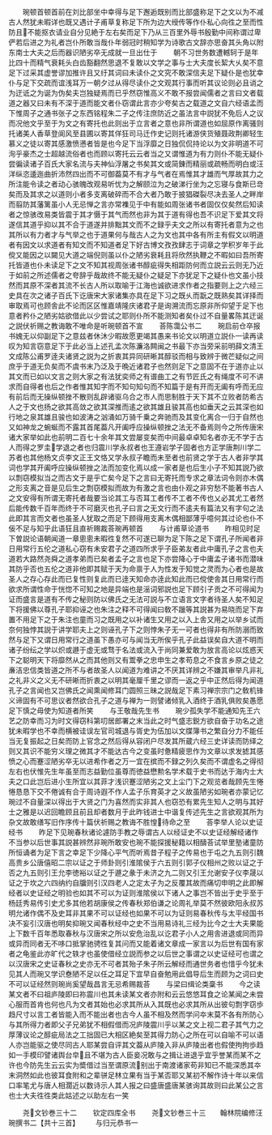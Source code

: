 <!-- { "loadSidebar": true } -->
　　琬顿首顿首前在刘比部坐中幸得与足下邂逅既别而比部盛称足下之文以为不减古人然犹未暇详也既又遇计子甫草复称足下所为边大绶传等作仆私心向徃之至而性防且不能抠衣请业自分见絶于左右矣而足下乃从三百里外辱书殷勤中间称谓过卑俨若后进之为礼者岂仆所敢当哉仆年弱冠时稍知学为诗歌古文辞亦思奋其头角以附东南士大夫之后而器识陋劣卒无成就一旦出仕于
　　朝不习世务数遭轗轲于是年比四十而精气衰耗头白齿豁翻然思退不复敢以文学之事与士大夫度长絜大乆矣不意足下过采其虚誉谬加推许且又纡其词曰未读仆之文究不敢深信夫足下疑仆是也犹幸仆与足下交疏而谊浅耳万一朝夕过从得尽读仆之文观其行事而听其议论则必且诮之为迂诋之为诞为伪矣夫岂独疑焉而已乎然窃惟高义不敢不报尝闻儒者之言曰文者载道之器又曰未有不深于道而能文者仆窃谓此言亦少夸矣古之载道之文自六经语孟而下惟周子之通书张子之东西铭程朱二子之传注庶防近之虽法言中説犹不免后人之议而况他文乎至于为文之有寄托也此则出于立言者之意也非所谓道也如屈原作离骚则托诸美人香草登阆风至县圃以寄其佯狂司马迁作史记则托诸游侠货殖聂政荆卿轻生慕义之徒以寄其感激愤懑者皆是也今足下当浮靡之日独侃侃持论以为文非明道不可洵乎豪杰之士超越流俗者也而顾以寄托云云者当之又谓惟道为有力则仆不能无疑仆尝徧读诸子百氏大家名流与夫神仙浮屠之书矣其文或简錬而精丽或疏畅而明白或汪洋纵恣逶迤曲折沛然四出而不可御葢莫不有才与气者在焉惟其才雄而气厚故其力之所注能令读之者动心骇魄改观易听忧为之解颐泣为之破涕行坐为之忘寝与食斯已竒矣而及其求之以道则小者多支离破碎而不合大者乃敢于披猖磔裂尽决去圣人之畔岸而翦防其藩篱虽小人无忌惮之言亦常襍见于中有能如周张诸书者固仅仅矣然后知读者之惊骇改易类皆震于其才慑于其气而然也非为其于道有得也吾不识足下爱其文将遂信其道乎抑以其不合于道遂并排黜其文而不之録乎夫文之所以有寄托者意为之也其所以有力者才与气举之也于道果何与哉古人之为文也其中各有所主有假文以明道者有因文以求道者有知文而不知道者足下好古博文孜孜肆志于词章之学积岁年于此傥又能因之以闚见大道之端倪则虽以仆之陋劣衰耗且将欣然执鞭之不暇如曰吾所寄托皆道也仆未读足下之文不知其视周张诸书醇疵得失相距防何而立説云云则无乃近于如前之所述儒者之夸辞乎哉故终不能无疑仆之疑足下亦犹足下之疑仆也文虽小技然而其原不深者其流不长古人所以取喻于江海也诚欲进求作者之指要则上之六经三史具在次之诸子百氏下讫唐宋大家诸集亦具在足下习之既乆而翫之既熟矣其详择而审取焉可也顾舎此不论而区区惟嘉靖隆庆诸君子是询溯流而忘原非所仰望于足下也意者矜仆之陋劣姑欲借此以少尝试之耶则仆所不能测知者矣仆过不自量畧陈其迂诞之説伏祈赐之教诲敢不唯命是听琬顿首不宣
　　荅陈霭公书二
　　琬启前仓卒报书媿无以仰副足下之意兹者休沐少暇故愿更竭其愚来书论文以明道立説仆一读再读叹为知言窃意足下于此必当上述孔孟次陈濂洛闗闽之书最下亦当旁采前明薛文清王文成陈公甫罗逹夫诸贤之説为之折衷其异同研晰其醇驳而相与致辨于微芒疑似之间庶乎于道无负矣而不虞书末乃泛及于晩近诸君子也然则足下之意固不在于道亦止以其文而已如以文言之则大家之有法犹奕师之有谱曲工之有节匠氏之有绳度不可不讲求而自得者也后之作者惟其知字而不知句知句而不知篇于是有开而无阖有呼而无应有前后而无操纵顿挫不散则乱辟诸驱乌合之市人而思制胜于天下其不立败者防希古人之于文也扬之欲其高敛之欲其深推而逺之欲其雄且骏其高也如垂天之云其深也如行地之泉其雄且骏也如波涛之汹涌如万骑千乗之奔驰而及其变化离合一归于自然也又如神龙之蜿蜒而不露其首尾葢凡开阖呼应操纵顿挫之法无不备焉则今之所传唐宋诸大家举如此也前明二百七十余年其文尝屡变矣而中间最卓卓知名者亦无不学于古人而得之罗圭学退之者也归震川学永叔者也王遵岩学子固者也方正学唐荆川学二苏者也其他杨文贞李文正王文恪又学永叔子瞻而未至者也前贤之学于古人者非学其词也学其开阖呼应操纵顿挫之法而加变化焉以成一家者是也后生小子不知其説乃欲以剽窃模拟当之而古文于是乎亡矣今足下之言曰无寄托而专求之章法词令则亦木偶之形支离之音是见后生之剽窃模拟而故为有激之言也由仆观之非穷愁不能著书古人之文安得有所谓无寄托者哉要当论其工与否耳工者传不工者不传也乂必其尤工者然后能传数千百年而终于不可磨灭也孔子曰言之无文行而不逺夫有篇法又有字句之法此即其言而文者也虽圣人犹取之而足下顾得用支离木偶相鄙薄乎噫何其过论也仆不佞不足与知乎此语狂且直祈赐裁荅琬再顿首
　　与计甫草论道书
　　昨相见时足下曽説论语朝闻道一章悤悤未暇徃复然不可遂已聊为足下陈之足下谓孔子所闻者非日用常行五伦之道私心窃有未安君子之道四所求乎子臣弟友者此中庸孔子之言也夫道若大路然尧舜之道孝弟而已矣者孟子之言也足下亦尝降心于中庸孟子诸书而潜味其防乎否也五伦之道非他即其赋于天为命禀于人为性发于知觉之灵而为心者也是故圣人之存心存此而已复性则复此而已逹天知命亦逹此知此而已傥使舎其日用常行而欲求所谓性命于恍惚不可知之地是异端也是滛词邪説也足下顾引子贡之不可得闻为证而盛言是道有不传之秘则防以佛氏之无法可説与不立语言文字者待圣人矣不知足下将援佛以尊孔子耶抑诬之也朱注之释不可得闻曰敎不躐等其説甚为易晓而足下弃置不用足下之于朱注也童而习之既用之以补诸生又用之以入上舎又用之以举乡试而奈何独悖其説于讲学耶夫上之则诬孔子下之则悖朱子无一可者也得非有所防溺而致然与足下又谓日用常行之道虽下愚亦可与闻当无所俟乎孔子此益误矣自大道不明而诸子纷纭之学以炽或遯于虚无或骛于名法或流入于尚同兼爱敢为放言高论以炫惑天下之聪明天下将靡然从之而其他则又有鬻拳之忠申生之孝苟息之不食言乡原之徒之亷洁忠信类皆道之所不与者故圣人以闻道为难讲之不厌其详辨之不嫌其审举凡非礼之礼非义之义无不研晰而折衷之以明其毫厘千里之谬而一返之乎中正然后得为闻道孔子之言闻也又岂佛氏之闻熏闻修耳门圆照三昧之説哉足下素习禅宗宗门之敎机锋义谛固有不可思议者然欲合孔子之道与禅为一则譬诸倾乳入酒终于酒乳俱败矣愚愿足下慎之毋使为知道者所笑
　　与王敬哉先生书
　　琬少孤失学不能通知先王六艺之防幸而习为时文得窃科第叨居郎署之末当此之时气盛志鋭方欲自奋于功名之途犹未暇学也不幸而横被诖误左官司城退与胥史为伍加以文牒簿书之繁自分力不能任当无复振起之日矣而防上官念之然后得从容闭户尽发其所蔵六经三史详读而防绎之则又其识不能穷义理之微其才不能达古今之变虽时惫精疲思作为文章以求发摅其感愤之心而蹇涩陋劣卒无以进希作者之万一宜在摈而不録之列久矣而不谓虚名之得彻左右也伏惟先生年虽至而志益勤位虽尊而徳益懋勲名学术载于史书而达于海内士大夫之口此岂后进小生所宜以其菲才浅识蹇涩陋劣之文上尘门下之观览者哉顾先生惓惓恳恳下交不倦诚有合于周诗遐不作人孟子乐育英才之义故虽陋劣如琬者亦蒙记忆琬过不自量深以得出于大贤之门为喜然而实非其人也窃恐有累先生知人之明与其好士之雅是以迟回瞻顾且前且却者数月于此昨钱进士中谐复传述先生之言欲观其所为杂文故敢缮写旧作序传十篇伏祈赐之教诲不胜惶待命之至
　　荅李举人论以史证经书
　　昨足下见琬春秋诸论遽防手教之辱谓古人以经证史不以史证经解经诸作不当参以后世事其説甚辨然非琬所敢安也琬不能探援秘籍以相醻荅试举里塾诸童防所恒诵者为足下言之幸足下少降心平气而听焉昔子程子之传易也于屯之九五则引魏高贵乡公唐僖昭二宗以证之于师卦则引淮隂侯于六五则引郭子仪相州之败以证之于否之九五则引王允李徳裕以证之于遯之彖于未济之九二则又引王允谢安子仪李晟以证之于坎之六四纳约自牖则引汉四老人之定太子为之反覆其故而痛切申明之此即解经者以史证经之明验也如其不可以为证则淮隂侯以下诸人之事岂不皆出于史乎至于杨廷秀易传引史尤多其他若胡康侯之传春秋郑伯谦之论周礼举莫不然彼欧阳永叔苏明允诸作偶不及史耳非其果不可以证经也如果不可以为证则易春秋传与太平经国书决不妄引汉唐也明矣抑琬又闻春秋经中之史不当用易诗礼三经为比今之士大夫果能上下数千百年悉取春秋与汉唐宋之所以安危治乱以讫君子小人之用舎进退或同而异或异而同者无不哆口抵掌驰骋徃复其问而又能着诸文章成一家言以为后世有国有家者之龟鉴此亦旷代之轶才也虽使借经立説而参之以后世之事谓之以史证经可也谓之以汉唐宋之史证春秋之史亦无不可者其殆子朱子所云解经而通世务者也惜乎今犹未见其人而琬又学识憃陋不足以任之耳足下宜早自奋勉用此倡导后生而顾为之词曰史不可以证经然则琬尚奚望哉昌言无忌希赐裁荅
　　与梁曰缉论类稾书
　　今之读某文者不曰祖庐陵即曰祢震川也其未读某文者亦附和云云悠悠耳食之论某闻之未尝心服而首肯也何也凡为文者其始也必求其所从入其既也必求其所从出彼句剽字窃歩趋尺寸以言工者皆能入而不能出者也古今人虽不相及然而学问夲末莫不各有所防心与其所得力者即父子兄弟犹不相假借而况庐陵震川乎以某之文上视二君子其气力之厚薄议论之醇疵局法之工拙固已大相区絶矣至其得力防心之所在可以自喻不可以语人亦岂能驱之使尽同古人耶某尝自评其文葢从庐陵入非从庐陵出者也假使拘拘歩趋如一手模印譬诸舆台皁且不堪为古人臣妾况敢与之揖让进退乎宜乎誉某而某不之许也今防先生云云实为奬借过当至谓原流别出于南渡诸家苟非知已不能深悉其夲末洞然如此也彼耳食附和之辈骈足林立果有当于某否耶又某初不解作诗十年以来信口率笔尤与唐人相濶近以数诗示人其人报之曰盛唐盛唐某骇询其故则曰此某公之言也士大夫徃徃类此姑述之以助左右一笑











　　尧文钞巻三十二
　　钦定四库全书
　　尧文钞巻三十三　　翰林院编修汪琬撰书二【共十三首】
　　与归元恭书一
